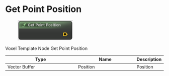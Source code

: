 # Get Point Position

<div align="left" data-full-width="false">

<figure><img src="Get_Point_Position.png" alt=""><figcaption></figcaption></figure>

</div>

Voxel Template Node Get Point Position

<table>
<thead><tr><th width="250">Type</th><th width="200">Name</th><th>Description</th></tr></thead>
<tbody>
<tr><td>Vector Buffer</td><td>Position</td><td>Position</td></tr>
</tbody>
</table>